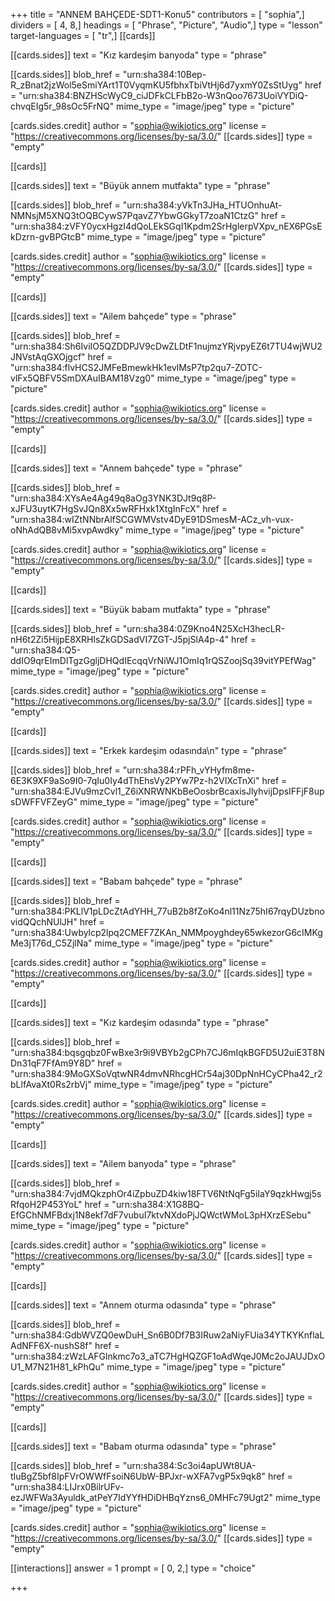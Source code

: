 +++
title = "ANNEM BAHÇEDE-SDT1-Konu5"
contributors = [ "sophia",]
dividers = [ 4, 8,]
headings = [ "Phrase", "Picture", "Audio",]
type = "lesson"
target-languages = [ "tr",]
[[cards]]

[[cards.sides]]
text = "Kız kardeşim banyoda"
type = "phrase"

[[cards.sides]]
blob_href = "urn:sha384:10Bep-R_zBnat2jzWol5eSmiYArt1T0VyqmKU5fbhxTbiVtHj6d7yxmY0ZsStUyg"
href = "urn:sha384:BNZHScWyC9_ciJDFkCLFbB2o-W3nQoo7673UoiVYDiQ-chvqEIg5r_98sOc5FrNQ"
mime_type = "image/jpeg"
type = "picture"

[cards.sides.credit]
author = "sophia@wikiotics.org"
license = "https://creativecommons.org/licenses/by-sa/3.0/"
[[cards.sides]]
type = "empty"

[[cards]]

[[cards.sides]]
text = "Büyük annem mutfakta"
type = "phrase"

[[cards.sides]]
blob_href = "urn:sha384:yVkTn3JHa_HTUOnhuAt-NMNsjM5XNQ3tOQBCywS7PqavZ7YbwGGkyT7zoaN1CtzG"
href = "urn:sha384:zVFY0ycxHgzI4dQoLEkSGqI1Kpdm2SrHglerpVXpv_nEX6PGsEkDzrn-gvBPGtcB"
mime_type = "image/jpeg"
type = "picture"

[cards.sides.credit]
author = "sophia@wikiotics.org"
license = "https://creativecommons.org/licenses/by-sa/3.0/"
[[cards.sides]]
type = "empty"

[[cards]]

[[cards.sides]]
text = "Ailem bahçede"
type = "phrase"

[[cards.sides]]
blob_href = "urn:sha384:Sh6IviIO5QZDDPJV9cDwZLDtF1nujmzYRjvpyEZ6t7TU4wjWU2JNVstAqGXOjgcf"
href = "urn:sha384:flvHCS2JMFeBmewkHk1evlMsP7tp2qu7-ZOTC-vlFx5QBFV5SmDXAuIBAM18Vzg0"
mime_type = "image/jpeg"
type = "picture"

[cards.sides.credit]
author = "sophia@wikiotics.org"
license = "https://creativecommons.org/licenses/by-sa/3.0/"
[[cards.sides]]
type = "empty"

[[cards]]

[[cards.sides]]
text = "Annem bahçede"
type = "phrase"

[[cards.sides]]
blob_href = "urn:sha384:XYsAe4Ag49q8aOg3YNK3DJt9q8P-xJFU3uytK7HgSvJQn8Xx5wRFHxk1XtgInFcX"
href = "urn:sha384:wIZtNNbrAlfSCGWMVstv4DyE91DSmesM-ACz_vh-vux-oNhAdQB8vMi5xvpAwdky"
mime_type = "image/jpeg"
type = "picture"

[cards.sides.credit]
author = "sophia@wikiotics.org"
license = "https://creativecommons.org/licenses/by-sa/3.0/"
[[cards.sides]]
type = "empty"

[[cards]]

[[cards.sides]]
text = "Büyük babam mutfakta"
type = "phrase"

[[cards.sides]]
blob_href = "urn:sha384:0Z9Kno4N25XcH3hecLR-nH6t2Zi5HijpE8XRHlsZkGDSadVI7ZGT-J5pjSlA4p-4"
href = "urn:sha384:Q5-ddIO9qrEImDlTgzGgljDHQdIEcqqVrNiWJ1OmIq1rQSZoojSq39vitYPEfWag"
mime_type = "image/jpeg"
type = "picture"

[cards.sides.credit]
author = "sophia@wikiotics.org"
license = "https://creativecommons.org/licenses/by-sa/3.0/"
[[cards.sides]]
type = "empty"

[[cards]]

[[cards.sides]]
text = "Erkek kardeşim odasında\n"
type = "phrase"

[[cards.sides]]
blob_href = "urn:sha384:rPFh_vYHyfm8me-6E3K9XF9aSo9I0-7qIu0Iy4dThEhsVy2PYw7Pz-h2VIXcTnXi"
href = "urn:sha384:EJVu9mzCvl1_Z6iXNRWNKbBeOosbrBcaxisJlyhvijDpsIFFjF8upsDWFFVFZeyG"
mime_type = "image/jpeg"
type = "picture"

[cards.sides.credit]
author = "sophia@wikiotics.org"
license = "https://creativecommons.org/licenses/by-sa/3.0/"
[[cards.sides]]
type = "empty"

[[cards]]

[[cards.sides]]
text = "Babam bahçede"
type = "phrase"

[[cards.sides]]
blob_href = "urn:sha384:PKLlV1pLDcZtAdYHH_77uB2b8fZoKo4nl11Nz75hI67rqyDUzbnovidQQchNUlJH"
href = "urn:sha384:Uwbylcp2lpq2CMEF7ZKAn_NMMpoyghdey65wkezorG6cIMKgMe3jT76d_C5ZjlNa"
mime_type = "image/jpeg"
type = "picture"

[cards.sides.credit]
author = "sophia@wikiotics.org"
license = "https://creativecommons.org/licenses/by-sa/3.0/"
[[cards.sides]]
type = "empty"

[[cards]]

[[cards.sides]]
text = "Kız kardeşim odasında"
type = "phrase"

[[cards.sides]]
blob_href = "urn:sha384:bqsgqbz0FwBxe3r9i9VBYb2gCPh7CJ6mIqkBGFD5U2uiE3T8NDn31qF7FfAm9Y8D"
href = "urn:sha384:9MoGXSoVqtwNR4dmvNRhcgHCr54aj30DpNnHCyCPha42_r2bLlfAvaXt0Rs2rbVj"
mime_type = "image/jpeg"
type = "picture"

[cards.sides.credit]
author = "sophia@wikiotics.org"
license = "https://creativecommons.org/licenses/by-sa/3.0/"
[[cards.sides]]
type = "empty"

[[cards]]

[[cards.sides]]
text = "Ailem banyoda"
type = "phrase"

[[cards.sides]]
blob_href = "urn:sha384:7vjdMQkzphOr4iZpbuZD4kiw18FTV6NtNqFg5iIaY9qzkHwgj5sRfqoH2P453YoL"
href = "urn:sha384:X1G8BQ-EfGChNMFBdxj1N8ekf7dF7vubuI7ktvNXdoPjJQWctWMoL3pHXrzESebu"
mime_type = "image/jpeg"
type = "picture"

[cards.sides.credit]
author = "sophia@wikiotics.org"
license = "https://creativecommons.org/licenses/by-sa/3.0/"
[[cards.sides]]
type = "empty"

[[cards]]

[[cards.sides]]
text = "Annem oturma odasında"
type = "phrase"

[[cards.sides]]
blob_href = "urn:sha384:GdbWVZQ0ewDuH_Sn6B0Df7B3IRuw2aNiyFUia34YTKYKnflaLAdNFF6X-nushS8f"
href = "urn:sha384:zWzLAFGlnkmc7o3_aTC7HgHQZGF1oAdWqeJ0Mc2oJAUJDxOU1_M7N21H81_kPhQu"
mime_type = "image/jpeg"
type = "picture"

[cards.sides.credit]
author = "sophia@wikiotics.org"
license = "https://creativecommons.org/licenses/by-sa/3.0/"
[[cards.sides]]
type = "empty"

[[cards]]

[[cards.sides]]
text = "Babam oturma odasında"
type = "phrase"

[[cards.sides]]
blob_href = "urn:sha384:Sc3oi4apUWt8UA-tIuBgZ5bf8IpFVrOWWfFsoiN6UbW-BPJxr-wXFA7vgP5x9qk8"
href = "urn:sha384:LIJrx0BilrUFv-ezJWFWa3Ayuldk_atPeY7IdYYfHDiDHBqYzns6_0MHFc79Ugt2"
mime_type = "image/jpeg"
type = "picture"

[cards.sides.credit]
author = "sophia@wikiotics.org"
license = "https://creativecommons.org/licenses/by-sa/3.0/"
[[cards.sides]]
type = "empty"

[[interactions]]
answer = 1
prompt = [ 0, 2,]
type = "choice"

+++
